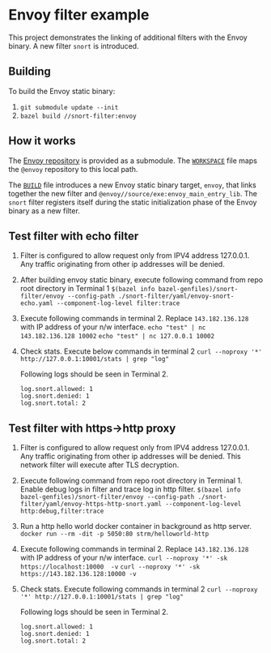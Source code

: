 # Envoy filter example

This project demonstrates the linking of additional filters with the Envoy binary.
A new filter `snort` is introduced.

## Building

To build the Envoy static binary:

1. `git submodule update --init`
2. `bazel build //snort-filter:envoy`

## How it works

The [Envoy repository](https://github.com/envoyproxy/envoy/) is provided as a submodule.
The [`WORKSPACE`](WORKSPACE) file maps the `@envoy` repository to this local path.

The [`BUILD`](BUILD) file introduces a new Envoy static binary target, `envoy`,
that links together the new filter and `@envoy//source/exe:envoy_main_entry_lib`. The
`snort` filter registers itself during the static initialization phase of the
Envoy binary as a new filter.

## Test filter with echo filter

1. Filter is configured to allow request only from IPV4 address 127.0.0.1. Any traffic
   originating from other ip addresses will be denied.

2. After building envoy static binary, execute following command from repo root directory in Terminal 1
   `$(bazel info bazel-genfiles)/snort-filter/envoy --config-path ./snort-filter/yaml/envoy-snort-echo.yaml --component-log-level filter:trace`

3. Execute following commands in terminal 2. Replace `143.182.136.128` with IP address of your
   n/w interface.
   `echo "test" | nc 143.182.136.128 10002`
   `echo "test" | nc 127.0.0.1 10002`

4. Check stats. Execute below commands in terminal 2
   `curl --noproxy '*' http://127.0.0.1:10001/stats | grep "log"`

   Following logs should be seen in Terminal 2.
   ```
   log.snort.allowed: 1
   log.snort.denied: 1
   log.snort.total: 2
   ```

## Test filter with https->http proxy

1. Filter is configured to allow request only from IPV4 address 127.0.0.1. Any traffic
   originating from other ip addresses will be denied. This network filter will execute after TLS decryption.

2. Execute following command from repo root directory in Terminal 1. Enable debug logs in
   filter and trace log in http filter.
   `$(bazel info bazel-genfiles)/snort-filter/envoy --config-path ./snort-filter/yaml/envoy-https-http-snort.yaml --component-log-level http:debug,filter:trace`

3. Run a http hello world docker container in background as http server.
   `docker run --rm -dit -p 5050:80 strm/helloworld-http`

4. Execute following commands in terminal 2. Replace `143.182.136.128` with IP address of your
   n/w interface.
   `curl --noproxy '*' -sk https://localhost:10000  -v`
   `curl --noproxy '*' -sk  https://143.182.136.128:10000 -v`

5. Check stats. Execute following commands in terminal 2
   `curl --noproxy '*' http://127.0.0.1:10001/stats | grep "log"`

   Following logs should be seen in Terminal 2.
   ```
   log.snort.allowed: 1
   log.snort.denied: 1
   log.snort.total: 2
   ```
